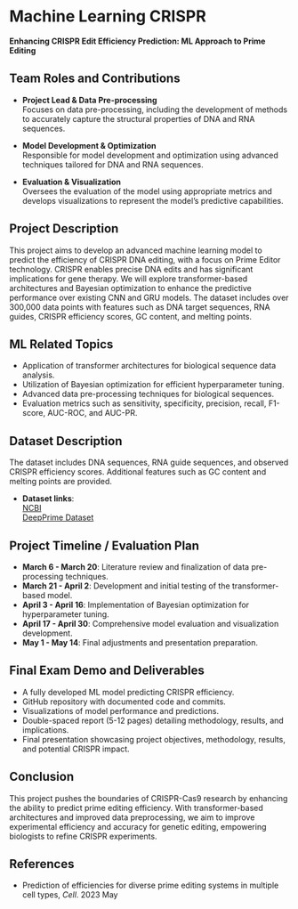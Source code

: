 # Machine Learning CRISPR
**Enhancing CRISPR Edit Efficiency Prediction: ML Approach to Prime Editing**

## Team Roles and Contributions

- **Project Lead & Data Pre-processing**  
  Focuses on data pre-processing, including the development of methods to accurately capture the structural properties of DNA and RNA sequences.

- **Model Development & Optimization**  
  Responsible for model development and optimization using advanced techniques tailored for DNA and RNA sequences.

- **Evaluation & Visualization**  
  Oversees the evaluation of the model using appropriate metrics and develops visualizations to represent the model’s predictive capabilities.

## Project Description

This project aims to develop an advanced machine learning model to predict the efficiency of CRISPR DNA editing, with a focus on Prime Editor technology. CRISPR enables precise DNA edits and has significant implications for gene therapy. We will explore transformer-based architectures and Bayesian optimization to enhance the predictive performance over existing CNN and GRU models. The dataset includes over 300,000 data points with features such as DNA target sequences, RNA guides, CRISPR efficiency scores, GC content, and melting points.

## ML Related Topics

- Application of transformer architectures for biological sequence data analysis.
- Utilization of Bayesian optimization for efficient hyperparameter tuning.
- Advanced data pre-processing techniques for biological sequences.
- Evaluation metrics such as sensitivity, specificity, precision, recall, F1-score, AUC-ROC, and AUC-PR.

## Dataset Description

The dataset includes DNA sequences, RNA guide sequences, and observed CRISPR efficiency scores. Additional features such as GC content and melting points are provided.

- **Dataset links**:  
  [NCBI](https://www.ncbi.nlm.nih.gov/sra/SRX18661809[accn])  
  [DeepPrime Dataset](https://github.com/yumin-c/DeepPrime/blob/master/data/DeepPrime_dataset_final_Feat8.csv)

## Project Timeline / Evaluation Plan

- **March 6 - March 20**: Literature review and finalization of data pre-processing techniques.
- **March 21 - April 2**: Development and initial testing of the transformer-based model.
- **April 3 - April 16**: Implementation of Bayesian optimization for hyperparameter tuning.
- **April 17 - April 30**: Comprehensive model evaluation and visualization development.
- **May 1 - May 14**: Final adjustments and presentation preparation.

## Final Exam Demo and Deliverables

- A fully developed ML model predicting CRISPR efficiency.
- GitHub repository with documented code and commits.
- Visualizations of model performance and predictions.
- Double-spaced report (5-12 pages) detailing methodology, results, and implications.
- Final presentation showcasing project objectives, methodology, results, and potential CRISPR impact.

## Conclusion

This project pushes the boundaries of CRISPR-Cas9 research by enhancing the ability to predict prime editing efficiency. With transformer-based architectures and improved data preprocessing, we aim to improve experimental efficiency and accuracy for genetic editing, empowering biologists to refine CRISPR experiments.

## References
- Prediction of efficiencies for diverse prime editing systems in multiple cell types, *Cell*. 2023 May
